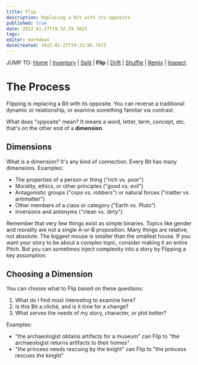 ```yaml
---
title: Flip
description: Replacing a Bit with its opposite
published: true
date: 2022-01-27T19:32:29.302Z
tags: 
editor: markdown
dateCreated: 2022-01-27T19:31:06.747Z
---
```


JUMP TO: [Home](/cct) | [Inventory](/cct/inventory) | [Split](/cct/split) | **Flip** | [Drift](/cct/drift) | [Shuffle](/cct/shuffle) | [Remix](/cct/remix) | [Inspect](/cct/inspect)

# The Process

Flipping is replacing a Bit with its opposite. You can reverse a traditional dynamic or relationship, or examine something familiar via contrast.

What does "opposite" mean? It means a word, letter, term, concept, etc. that's on the other end of a **dimension**.

## Dimensions

What is a dimension? It's any kind of connection. Every Bit has many dimensions. Examples:

* The properties of a person or thing ("rich vs. poor")
* Morality, ethics, or other principles ("good vs. evil")
* Antagonistic groups ("cops vs. robbers") or natural forces ("matter vs. antimatter")
* Other members of a class or category ("Earth vs. Pluto")
* Inversions and antonyms ("clean vs. dirty")

Remember that very few things exist as simple binaries. Topics like gender and morality are not a single A-or-B proposition. Many things are relative, not absolute. The biggest mouse is smaller than the smallest house. If you want your story to be about a complex topic, consider making it an entire Pitch. But you can sometimes inject complexity into a story by Flipping a key assumption.

## Choosing a Dimension

You can choose what to Flip based on these questions:

1. What do I find most interesting to examine here?
2. Is this Bit a cliché, and is it time for a change?
3. What serves the needs of my story, character, or plot better?

Examples:

* "the archaeologist obtains artifacts for a museum" can Flip to "the archaeologist returns artifacts to their homes"
* "the princess needs rescuing by the knight" can Flip to "the princess rescues the knight"